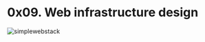 # 0x09. Web infrastructure design
![simplewebstack](https://user-images.githubusercontent.com/80126109/143790455-ca56ef63-62fb-4600-a7dd-189f878a2297.png)
